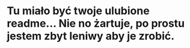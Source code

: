 # Tu miało być twoje ulubione readme... Nie no żartuje, po prostu jestem zbyt leniwy aby je zrobić.
